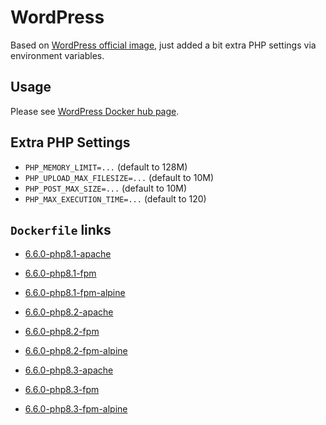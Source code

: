 # WordPress

Based on [WordPress official image](https://hub.docker.com/_/wordpress/), just added a bit extra PHP settings via environment variables.

## Usage

Please see [WordPress Docker hub page](https://hub.docker.com/_/wordpress/).

## Extra PHP Settings

- `PHP_MEMORY_LIMIT=...` (default to 128M)
- `PHP_UPLOAD_MAX_FILESIZE=...` (default to 10M)
- `PHP_POST_MAX_SIZE=...` (default to 10M)
- `PHP_MAX_EXECUTION_TIME=...` (default to 120)

## `Dockerfile` links

- [6.6.0-php8.1-apache](https://github.com/alwynpan/docker-wordpress/blob/master/Dockerfile.php8.1-apache)
- [6.6.0-php8.1-fpm](https://github.com/alwynpan/docker-wordpress/blob/master/Dockerfile.php8.1-fpm)
- [6.6.0-php8.1-fpm-alpine](https://github.com/alwynpan/docker-wordpress/blob/master/Dockerfile.php8.1-fpm-alpine)

- [6.6.0-php8.2-apache](https://github.com/alwynpan/docker-wordpress/blob/master/Dockerfile.php8.2-apache)
- [6.6.0-php8.2-fpm](https://github.com/alwynpan/docker-wordpress/blob/master/Dockerfile.php8.2-fpm)
- [6.6.0-php8.2-fpm-alpine](https://github.com/alwynpan/docker-wordpress/blob/master/Dockerfile.php8.2-fpm-alpine)

- [6.6.0-php8.3-apache](https://github.com/alwynpan/docker-wordpress/blob/master/Dockerfile.php8.3-apache)
- [6.6.0-php8.3-fpm](https://github.com/alwynpan/docker-wordpress/blob/master/Dockerfile.php8.3-fpm)
- [6.6.0-php8.3-fpm-alpine](https://github.com/alwynpan/docker-wordpress/blob/master/Dockerfile.php8.3-fpm-alpine)
